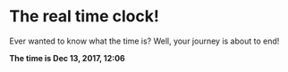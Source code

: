 # The real time clock!

Ever wanted to know what the time is? Well, your journey is about to end!

**The time is Dec 13, 2017, 12:06**
